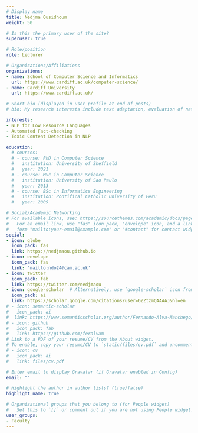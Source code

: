 ```yaml
---
# Display name
title: Nedjma Ousidhoum
weight: 50

# Is this the primary user of the site?
superuser: true

# Role/position
role: Lecturer

# Organizations/Affiliations
organizations:
- name: School of Computer Science and Informatics
  url: https://www.cardiff.ac.uk/computer-science/
- name: Cardiff University
  url: https://www.cardiff.ac.uk/

# Short bio (displayed in user profile at end of posts)
# bio: My research interests include text adaptation, evaluation of natural language generation, and NLP for education.

interests:
- NLP for Low Resource Languages
- Automated Fact-checking
- Toxic Content Detection in NLP

education:
  # courses:
  # - course: PhD in Computer Science
  #   institution: University of Sheffield
  #   year: 2021
  # - course: MSc in Computer Science
  #   institution: University of Sao Paulo
  #   year: 2013
  # - course: BSc in Informatics Engineering
  #   institution: Pontifical Catholic University of Peru
  #   year: 2009

# Social/Academic Networking
# For available icons, see: https://sourcethemes.com/academic/docs/page-builder/#icons
#   For an email link, use "fas" icon pack, "envelope" icon, and a link in the
#   form "mailto:your-email@example.com" or "#contact" for contact widget.
social:
- icon: globe
  icon_pack: fas
  link: https://nedjmaou.github.io
- icon: envelope
  icon_pack: fas
  link: 'mailto:ndo24@cam.ac.uk'
- icon: twitter
  icon_pack: fab
  link: https://twitter.com/nedjmaou
- icon: google-scholar  # Alternatively, use `google-scholar` icon from `ai` icon pack
  icon_pack: ai
  link: https://scholar.google.com/citations?user=6ZZtzmQAAAAJ&hl=en
# - icon: semantic-scholar
#   icon_pack: ai
#  link: https://www.semanticscholar.org/author/Fernando-Alva-Manchego/69930782
# - icon: github
#   icon_pack: fab
#   link: https://github.com/feralvam
# Link to a PDF of your resume/CV from the About widget.
# To enable, copy your resume/CV to `static/files/cv.pdf` and uncomment the lines below.
# - icon: cv
#   icon_pack: ai
#   link: files/cv.pdf

# Enter email to display Gravatar (if Gravatar enabled in Config)
email: ""

# Highlight the author in author lists? (true/false)
highlight_name: true

# Organizational groups that you belong to (for People widget)
#   Set this to `[]` or comment out if you are not using People widget.
user_groups:
- Faculty
---
```


